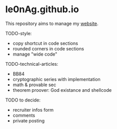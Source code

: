 # le0nAg.github.io

This repository aims to manage my [website](https://le0nag.github.io/).

TODO-style:

- copy shortcut in code sections
- rounded corners in code sections
- manage "wide code"

TODO-technical-articles:

- BB84
- cryptographic series with implementation
- math & provable sec
- theorem proover: God existance and shellcode
  
TODO to decide:

- recruiter infos form
- comments
- private posting
